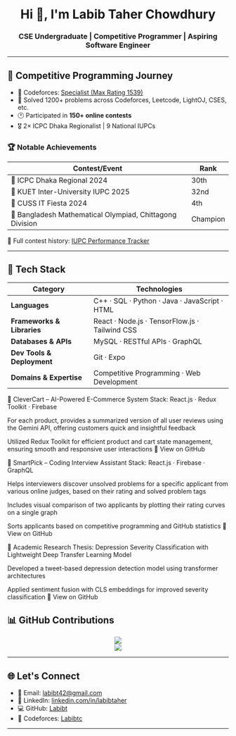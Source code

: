 <h1 align="center">Hi 👋, I'm Labib Taher Chowdhury</h1>
<h3 align="center">CSE Undergraduate | Competitive Programmer | Aspiring Software Engineer</h3>

---

## 🚀 Competitive Programming Journey

- 🎯 Codeforces: [Specialist (Max Rating 1539)](https://codeforces.com/profile/Labibtc)
- 🧠 Solved 1200+ problems across Codeforces, Leetcode, LightOJ, CSES, etc.
- 🕐 Participated in **150+ online contests**
- 🎖️ 2× ICPC Dhaka Regionalist | 9 National IUPCs

### 🏆 Notable Achievements

| Contest/Event                             | Rank     |
|-------------------------------------------|----------|
| 🥈 ICPC Dhaka Regional 2024               | 30th     |
| 🥉 KUET Inter-University IUPC 2025        | 32nd     |
| 🏅 CUSS IT Fiesta 2024                    | 4th      |
| 🥇 Bangladesh Mathematical Olympiad, Chittagong Division     | Champion |

📘 Full contest history: [IUPC Performance Tracker](https://github.com/Labibt/Iupc-Performance)

---

## 🧰 Tech Stack

| **Category**               | **Technologies**                                                                                                                                      |
|----------------------------|-------------------------------------------------------------------------------------------------------------------------------------------------------|
| **Languages**              | C++ · SQL · Python · Java · JavaScript ·  HTML                                                                                 |
| **Frameworks & Libraries** | React ·  Node.js  · TensorFlow.js · Tailwind CSS    |
| **Databases & APIs**       | MySQL  ·  RESTful APIs · GraphQL                                                                                    |
| **Dev Tools & Deployment** | Git · Expo                                                                                                                |
| **Domains & Expertise**    | Competitive Programming · Web Development                |

🛒 CleverCart – AI-Powered E-Commerce System
Stack: React.js · Redux Toolkit · Firebase

For each product, provides a summarized version of all user reviews using the Gemini API, offering customers quick and insightful feedback

Utilized Redux Toolkit for efficient product and cart state management, ensuring smooth and responsive user interactions
🔗 View on GitHub <!-- Replace with your actual GitHub repo link -->

🤖 SmartPick – Coding Interview Assistant
Stack: React.js · Firebase · GraphQL

Helps interviewers discover unsolved problems for a specific applicant from various online judges, based on their rating and solved problem tags

Includes visual comparison of two applicants by plotting their rating curves on a single graph

Sorts applicants based on competitive programming and GitHub statistics
🔗 View on GitHub <!-- Replace with your actual GitHub repo link -->

📜 Academic Research
Thesis: Depression Severity Classification with Lightweight Deep Transfer Learning Model

Developed a tweet-based depression detection model using transformer architectures

Applied sentiment fusion with CLS embeddings for improved severity classification
🔗 View on GitHub
## 📊 GitHub Contributions

<p align="center">
  <img src="https://github-readme-streak-stats.herokuapp.com/?user=Labibt&theme=radical" />
  <br />
  <img src="https://github-readme-stats.vercel.app/api/top-langs/?username=Labibt&layout=compact&theme=radical" />
</p>

---

## 🌐 Let's Connect

- 📧 Email: [labibt42@gmail.com](mailto:labibt42@gmail.com)
- 💼 LinkedIn: [linkedin.com/in/labibtaher](https://www.linkedin.com/in/labibtaher/)
- 💻 GitHub: [Labibt](https://github.com/Labibt/Labibt)
- 🧮 Codeforces: [Labibtc](https://codeforces.com/profile/labibtc)

---

